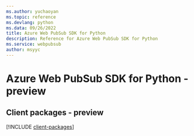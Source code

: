 ```yaml
---
ms.author: yuchaoyan
ms.topic: reference
ms.devlang: python
ms.data: 09/26/2022
title: Azure Web PubSub SDK for Python
description: Reference for Azure Web PubSub SDK for Python
ms.service: webpubsub
author: msyyc
---
```

# Azure Web PubSub SDK for Python - preview

## Client packages - preview
[!INCLUDE [client-packages](web-pubsub-client-index.md)]